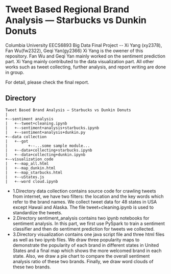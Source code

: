 # Tweet Based Regional Brand Analysis — Starbucks vs Dunkin Donuts
Columbia University EECS6893 Big Data Final Project -- Xi Yang (xy2378), Fan Wu(fw2322), Geqi Yan(gy2366)
Xi Yang is the owener of this repository. Fan Wu and Geqi Yan mainly worked on the sentiment prediction part. Xi Yang mainly contributed to the data visualization part. All other works such as tweet collecting, further analysis, and report writing are done in group.

For detail, please check the final report.

## Directory
```
Tweet Based Brand Analysis — Starbucks vs Dunkin Donuts
|
+--sentiment analysis
|   +--tweet+cleaning.ipynb
|   +--sentiment+analysis+starbucks.ipynb
|   +--sentiment+analysis+dunkin.py
+--data collection
|   +--got
|         +--...some sample module...
|   +--data+collecting+starbucks.ipynb
|   +--data+collecting+dunkin.ipynb
+--visualization_code
|   +--map_all.html
|   +--map_dunkin.html
|   +--map_starbucks.html
|   +--uStates.js
|   +--word cloud.ipynb
```
* 1.Directory data collection contains source code for crawling tweets from internet, we have two filters: the location and the key words which refer to the brand names. We collect tweet data for 48 states in USA except Hawaii and Alaska. The file tweet+cleaning.ipynb is used to standardize the tweets.
* 2.Directory sentiment_analysis contains two ipynb notebooks for sentiment analysis. In this part, we first use PySpark to train a sentiment classifier and then do sentiment prediction for tweets we collected.
* 3.Directory visualization contains one java script file and three html files as well as two ipynb files. We draw three popularity maps to demonstrate the popularity of each brand in different states in United States and a final map which shows the more welcomed brand in each state. Also, we draw a pie chart to compare the overall sentiment analysis ratio of these two brands. Finally, we draw word clouds of these two brands.
